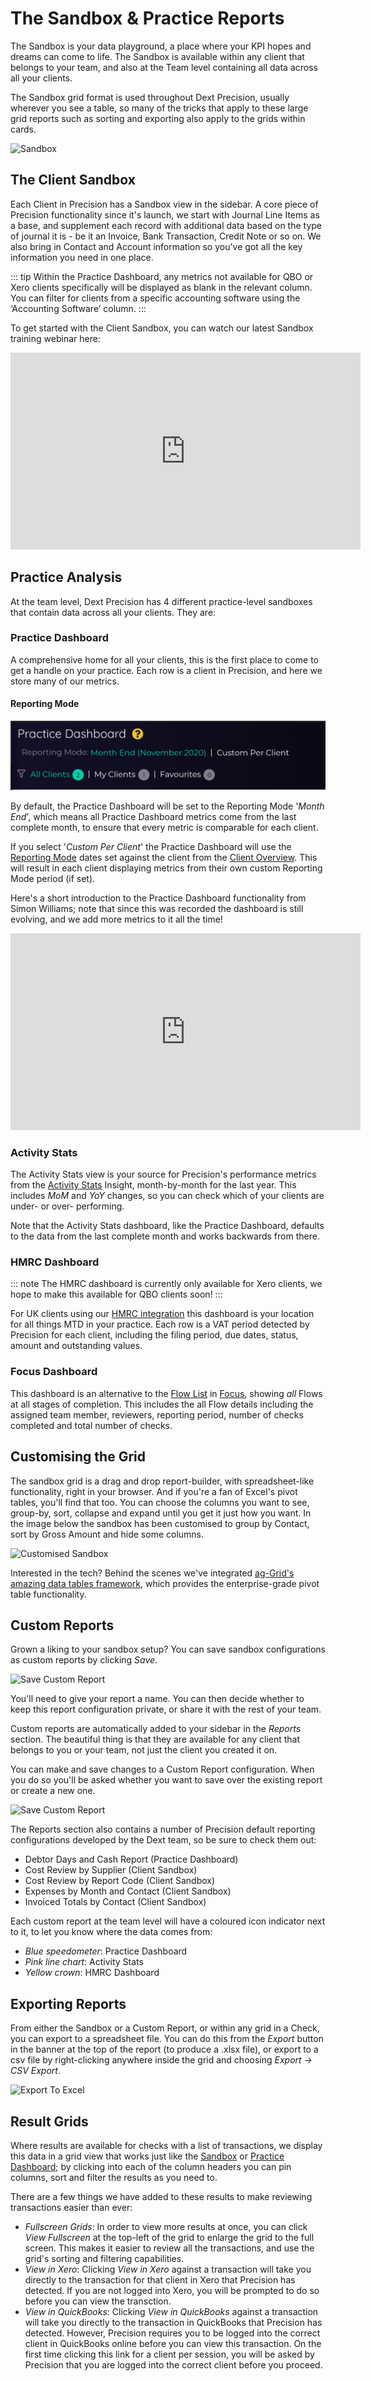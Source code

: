 ---
---

# The Sandbox & Practice Reports
The Sandbox is your data playground, a place where your KPI hopes and dreams can come to life. The Sandbox is available 
within any client that belongs to your team, and also at the Team level containing all data across all your clients. 

The Sandbox grid format is used throughout Dext Precision, usually wherever you see a table, so many of the tricks that apply to 
these large grid reports such as sorting and exporting also apply to the grids within cards.  

![Sandbox](./images/sandbox.png)

## The Client Sandbox

Each Client in Precision has a Sandbox view in the sidebar. A core piece of Precision functionality since it's launch, we start 
with Journal Line Items as a base, and supplement each record with additional data based on the type of
journal it is - be it an Invoice, Bank Transaction, Credit Note or so on. We also bring in Contact and Account
information so you've got all the key information you need in one place.

::: tip
Within the Practice Dashboard, any metrics not available for QBO or Xero clients specifically will be displayed as blank in the relevant column. You can filter for clients from a specific accounting software using the ‘Accounting Software’ column. 
::: 

To get started with the Client Sandbox, you can watch our latest Sandbox training webinar here:

<iframe width="560" height="315" src="https://www.youtube.com/embed/LiwjlNFiHs8?rel=0" frameborder="0" allow="autoplay; encrypted-media" allowfullscreen></iframe>

## Practice Analysis

At the team level, Dext Precision has 4 different practice-level sandboxes that contain data across all your clients. They are:

### Practice Dashboard
A comprehensive home for all your clients, this is the first place to come to get a handle on your practice. Each row is a client in Precision, and here we store many of our metrics. 

#### Reporting Mode

![Practice Dashboard Reporting Mode](./images/Practice-Dashbord-Reporting-Mode-min.png)

By default, the Practice Dashboard will be set to the Reporting Mode '*Month End*', which means all Practice Dashboard 
metrics come from the last complete month, to ensure that every metric is comparable for each client.  

If you select '*Custom Per Client*' the Practice Dashboard will use the [Reporting Mode](/clients.html#overview-reporting-mode) 
dates set against the client from the [Client Overview](/clients.html#client-overview). This will result in each client displaying metrics from their own custom Reporting Mode period (if set).  

Here's a short introduction to the Practice Dashboard functionality from Simon Williams; note that since this was recorded 
the dashboard is still evolving, and we add more metrics to it all the time!

<iframe width="560" height="315" src="https://www.youtube.com/embed/K9MX2tsKMW4?rel=0" frameborder="0" allow="autoplay; encrypted-media" allowfullscreen></iframe>

### Activity Stats
The Activity Stats view is your source for Precision's performance metrics from the [Activity Stats](/insights.html#activity-stats) 
Insight, month-by-month for the last year. This includes _MoM_ and _YoY_ changes, so you can check which of your clients 
are under- or over- performing. 

Note that the Activity Stats dashboard, like the Practice Dashboard, defaults to the data from the last complete month and works backwards from there.

### HMRC Dashboard

::: note
The HMRC dashboard is currently only available for Xero clients, we hope to make this available for QBO clients soon!
:::

For UK clients using our [HMRC integration](/integrations.html#hmrc-uk-only) this dashboard is your location for all things 
MTD in your practice. Each row is a VAT period detected by Precision for each client, including the filing period, due dates, 
status, amount and outstanding values.

### Focus Dashboard
This dashboard is an alternative to the [Flow List](/focus.html#the-flow-list) in [Focus](https://help.xavier-analytics.com/focus.html#focus), 
showing _all_ Flows at all stages of completion. This includes the all Flow details including the assigned team member, 
reviewers, reporting period, number of checks completed and total number of checks.


## Customising the Grid
The sandbox grid is a drag and drop report-builder, with spreadsheet-like functionality, right in your browser. And if you're
a fan of Excel's pivot tables, you'll find that too. You can choose the columns you want to see, group-by, sort, collapse
and expand until you get it just how you want. In the image below the sandbox has been customised to group by Contact,
sort by Gross Amount and hide some columns.

![Customised Sandbox](./images/customised-sandbox.png)

Interested in the tech? Behind the scenes we've integrated [ag-Grid's amazing data tables framework](https://www.ag-grid.com/),
which provides the enterprise-grade pivot table functionality.

## Custom Reports
Grown a liking to your sandbox setup? You can save sandbox configurations as custom reports by clicking *Save*.

![Save Custom Report](./images/save-custom-report.png)

You'll need to give your report a name. You can then decide whether to keep this report configuration private, or
share it with the rest of your team.

Custom reports are automatically added to your sidebar in the *Reports* section. The beautiful thing is that they are
available for any client that belongs to you or your team, not just the client you created it on.

You can make and save changes to a Custom Report configuration. When you do so you'll be asked whether you want to save
over the existing report or create a new one.

![Save Custom Report](./images/save-report-changes.png)

The Reports section also contains a number of Precision default reporting configurations developed by the Dext team, so 
be sure to check them out:

- Debtor Days and Cash Report (Practice Dashboard)
- Cost Review by Supplier (Client Sandbox)
- Cost Review by Report Code (Client Sandbox)
- Expenses by Month and Contact (Client Sandbox)
- Invoiced Totals by Contact (Client Sandbox)

Each custom report at the team level will have a coloured icon indicator next to it, to let you know where the data comes from:
- _Blue speedometer_: Practice Dashboard
- _Pink line chart_: Activity Stats
- _Yellow crown_: HMRC Dashboard

## Exporting Reports
From either the Sandbox or a Custom Report, or within any grid in a Check, you can export to a spreadsheet file. You can 
do this from the *Export* button in the banner at the top of the report (to produce a .xlsx file), or export to a csv 
file by right-clicking anywhere inside the grid and choosing *Export -> CSV Export*.

![Export To Excel](./images/export-to-excel.png)

## Result Grids

Where results are available for checks with a list of transactions, we display this data in a grid view that works just like the [Sandbox](sandbox-reporting.html#the-client-sandbox) or [Practice Dashboard](sandbox-reporting.html#practice-dashboard); by clicking into each of the column headers you can pin columns, sort and filter the results as you need to.  

There are a few things we have added to these results to make reviewing transactions easier than ever:
- _Fullscreen Grids_: In order to view more results at once, you can click _View Fullscreen_ at the top-left of the grid to enlarge the grid to the full screen. This makes it easier to review all the transactions, and use the grid's sorting and filtering capabilities. 
- _View in Xero_: Clicking _View in Xero_ against a transaction will take you directly to the transaction for that client in Xero that Precision has detected. If you are not logged into Xero, you will be prompted to do so before you can view the transction. 
- _View in QuickBooks_: Clicking _View in QuickBooks_ against a transaction will take you directly to the transaction in QuickBooks that Precision has detected. However, Precision requires you to be logged into the correct client in QuickBooks online before you can view this transaction. On the first time clicking this link for a client per session, you will be asked by Precision that you are logged into the correct client before you proceed.
